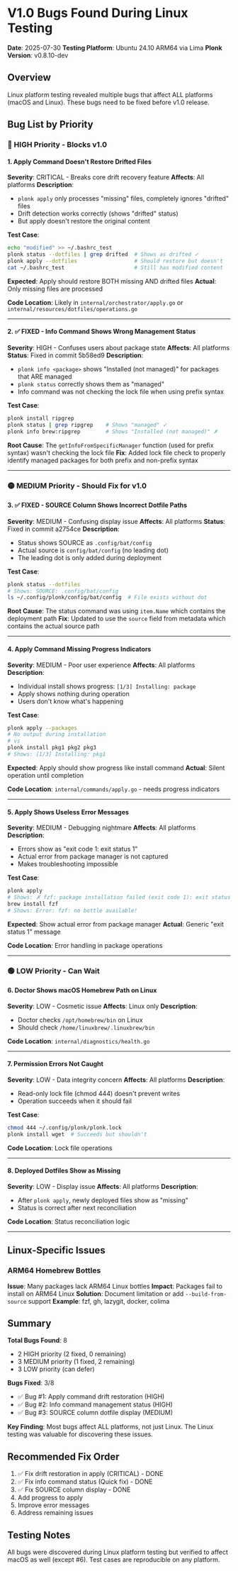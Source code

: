 # V1.0 Bugs Found During Linux Testing

**Date**: 2025-07-30
**Testing Platform**: Ubuntu 24.10 ARM64 via Lima
**Plonk Version**: v0.8.10-dev

## Overview

Linux platform testing revealed multiple bugs that affect ALL platforms (macOS and Linux). These bugs need to be fixed before v1.0 release.

## Bug List by Priority

### 🔴 HIGH Priority - Blocks v1.0

#### 1. Apply Command Doesn't Restore Drifted Files
**Severity**: CRITICAL - Breaks core drift recovery feature
**Affects**: All platforms
**Description**:
- `plonk apply` only processes "missing" files, completely ignores "drifted" files
- Drift detection works correctly (shows "drifted" status)
- But apply doesn't restore the original content

**Test Case**:
```bash
echo "modified" >> ~/.bashrc_test
plonk status --dotfiles | grep drifted  # Shows as drifted ✓
plonk apply --dotfiles                  # Should restore but doesn't
cat ~/.bashrc_test                      # Still has modified content
```

**Expected**: Apply should restore BOTH missing AND drifted files
**Actual**: Only missing files are processed

**Code Location**: Likely in `internal/orchestrator/apply.go` or `internal/resources/dotfiles/operations.go`

---

#### 2. ✅ FIXED - Info Command Shows Wrong Management Status
**Severity**: HIGH - Confuses users about package state
**Affects**: All platforms
**Status**: Fixed in commit 5b58ed9
**Description**:
- `plonk info <package>` shows "Installed (not managed)" for packages that ARE managed
- `plonk status` correctly shows them as "managed"
- Info command was not checking the lock file when using prefix syntax

**Test Case**:
```bash
plonk install ripgrep
plonk status | grep ripgrep    # Shows "managed" ✓
plonk info brew:ripgrep        # Shows "Installed (not managed)" ✗
```

**Root Cause**: The `getInfoFromSpecificManager` function (used for prefix syntax) wasn't checking the lock file
**Fix**: Added lock file check to properly identify managed packages for both prefix and non-prefix syntax

---

### 🟡 MEDIUM Priority - Should Fix for v1.0

#### 3. ✅ FIXED - SOURCE Column Shows Incorrect Dotfile Paths
**Severity**: MEDIUM - Confusing display issue
**Affects**: All platforms
**Status**: Fixed in commit a2754ce
**Description**:
- Status shows SOURCE as `.config/bat/config`
- Actual source is `config/bat/config` (no leading dot)
- The leading dot is only added during deployment

**Test Case**:
```bash
plonk status --dotfiles
# Shows: SOURCE: .config/bat/config
ls ~/.config/plonk/config/bat/config  # File exists without dot
```

**Root Cause**: The status command was using `item.Name` which contains the deployment path
**Fix**: Updated to use the `source` field from metadata which contains the actual source path

---

#### 4. Apply Command Missing Progress Indicators
**Severity**: MEDIUM - Poor user experience
**Affects**: All platforms
**Description**:
- Individual install shows progress: `[1/3] Installing: package`
- Apply shows nothing during operation
- Users don't know what's happening

**Test Case**:
```bash
plonk apply --packages
# No output during installation
# vs
plonk install pkg1 pkg2 pkg3
# Shows: [1/3] Installing: pkg1
```

**Expected**: Apply should show progress like install command
**Actual**: Silent operation until completion

**Code Location**: `internal/commands/apply.go` - needs progress indicators

---

#### 5. Apply Shows Useless Error Messages
**Severity**: MEDIUM - Debugging nightmare
**Affects**: All platforms
**Description**:
- Errors show as "exit code 1: exit status 1"
- Actual error from package manager is not captured
- Makes troubleshooting impossible

**Test Case**:
```bash
plonk apply
# Shows: ✗ fzf: package installation failed (exit code 1): exit status 1
brew install fzf
# Shows: Error: fzf: no bottle available!
```

**Expected**: Show actual error from package manager
**Actual**: Generic "exit status 1" message

**Code Location**: Error handling in package operations

---

### 🟢 LOW Priority - Can Wait

#### 6. Doctor Shows macOS Homebrew Path on Linux
**Severity**: LOW - Cosmetic issue
**Affects**: Linux only
**Description**:
- Doctor checks `/opt/homebrew/bin` on Linux
- Should check `/home/linuxbrew/.linuxbrew/bin`

**Code Location**: `internal/diagnostics/health.go`

---

#### 7. Permission Errors Not Caught
**Severity**: LOW - Data integrity concern
**Affects**: All platforms
**Description**:
- Read-only lock file (chmod 444) doesn't prevent writes
- Operation succeeds when it should fail

**Test Case**:
```bash
chmod 444 ~/.config/plonk/plonk.lock
plonk install wget  # Succeeds but shouldn't
```

**Code Location**: Lock file operations

---

#### 8. Deployed Dotfiles Show as Missing
**Severity**: LOW - Display issue
**Affects**: All platforms
**Description**:
- After `plonk apply`, newly deployed files show as "missing"
- Status is correct after next reconciliation

**Code Location**: Status reconciliation logic

---

## Linux-Specific Issues

### ARM64 Homebrew Bottles
**Issue**: Many packages lack ARM64 Linux bottles
**Impact**: Packages fail to install on ARM64 Linux
**Solution**: Document limitation or add `--build-from-source` support
**Example**: fzf, gh, lazygit, docker, colima

## Summary

**Total Bugs Found**: 8
- 2 HIGH priority (2 fixed, 0 remaining)
- 3 MEDIUM priority (1 fixed, 2 remaining)
- 3 LOW priority (can defer)

**Bugs Fixed**: 3/8
- ✅ Bug #1: Apply command drift restoration (HIGH)
- ✅ Bug #2: Info command management status (HIGH)
- ✅ Bug #3: SOURCE column dotfile display (MEDIUM)

**Key Finding**: Most bugs affect ALL platforms, not just Linux. The Linux testing was valuable for discovering these issues.

## Recommended Fix Order

1. ✅ Fix drift restoration in apply (CRITICAL) - DONE
2. ✅ Fix info command status (Quick fix) - DONE
3. ✅ Fix SOURCE column display - DONE
4. Add progress to apply
5. Improve error messages
6. Address remaining issues

## Testing Notes

All bugs were discovered during Linux platform testing but verified to affect macOS as well (except #6). Test cases are reproducible on any platform.
